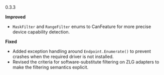 
0.3.3

**Improved**

- `MaskFilter` and `RangeFilter` enums to CanFeature for more precise device capability detection.

**Fixed**
- Added exception handling around `Endpoint.Enumerate()` to prevent crashes when the required driver is not installed.
- Revised the criteria for software-substitute filtering on ZLG adapters to make the filtering semantics explicit.